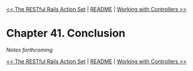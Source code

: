 [&lt;&lt; The RESTful Rails Action Set](ch40-the-restful-rails-action-set.md) | [README](README.md) | [Working with Controllers &gt;&gt;](ch42-working-with-controllers.md)

# Chapter 41. Conclusion

*Notes forthcoming*

[&lt;&lt; The RESTful Rails Action Set](ch40-the-restful-rails-action-set.md) | [README](README.md) | [Working with Controllers &gt;&gt;](ch42-working-with-controllers.md)